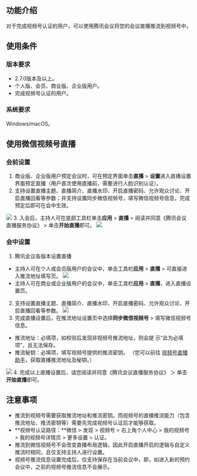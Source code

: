 ## 功能介绍
对于完成视频号认证的用户，可以使用腾讯会议将您的会议直播推流到视频号中。

## 使用条件
### 版本要求
- 2.7.0版本及以上。
- 个人版、会员、商业版、企业版用户。
- 完成视频号认证的用户。

### 系统要求
Windows/macOS。

## 使用微信视频号直播
### 会前设置
1. 商业版、企业版用户预定会议时，可在预定界面单击**直播** > **设置**进入直播设置界面预定直播（用户首次使用直播前，需要进行人脸识别认证）。
2. 支持设置直播主题、直播简介、直播水印、开启直播密码、允许观众讨论、开启直播回看等参数；并支持设置同步微信视频号，填写微信视频号信息，完成预定后即可在会中生效。

![](https://qcloudimg.tencent-cloud.cn/raw/19a01a825f8b9a5fa8917601b43aa52c.png)
3. 入会后，主持人可在底部工具栏单击**应用** > **直播** > 阅读并同意《腾讯会议直播服务协议》 > 单击**开始直播**即可。
![](https://qcloudimg.tencent-cloud.cn/raw/0184439b97d86de023e5bccd6c1f7493.png)

### 会中设置
1. 腾讯会议各版本设置直播
 - 主持人可在个人或会员版用户的会议中，单击工具栏**应用** > **直播** > 可直接进入推流地址填写页。
![](https://qcloudimg.tencent-cloud.cn/raw/8b907bed3afc7ee731c2f0add1905d7d.png)
 - 主持人可在商业或企业版用户的会议中，单击工具栏**应用** > **直播**，进入直播设置页。
2. 支持设置直播主题、直播简介、直播水印、开启直播密码、允许观众讨论、开启直播回看等参数。
![](https://qcloudimg.tencent-cloud.cn/raw/0e8e9ea953c1a4902964d7475d0a4f34.png)
3. 完成直播设置后，在推流地址设置页中选择**同步微信视频号** > 填写微信视频号信息。
 - 推流地址：必填项，如校验后发现非视频号推流地址，则会提 示“此为必填项”，且无法保存。
 - 推流秘钥：必填项，填写视频号提供的推流密钥。
（您可以前往 [视频号直播助手](https://channels.weixin.qq.com/platform/login)，获取直播推流地址及秘钥。）

 ![](https://qcloudimg.tencent-cloud.cn/raw/1dd26e5ddb4209cb8567f33fa1f62ee7.png)
4. 完成以上直播设置后，请您阅读并同意《腾讯会议直播服务协议》 ＞ 单击**开始直播**即可。

## 注意事项
- 推流到视频号需要获取推流地址和推流密钥。而视频号的直播推流能力（包含推流地址、推流密钥等）需要先完成视频号认证后才能够获取。
 - **视频号认证路径：**微信 > 发现 > 视频号 > 右上角个人中心 > 我的视频号 > 我的视频号详情页 > 更多设置 > 认证。
- 推流到微信视频号不会改变直播布局逻辑，因此开启直播开启的逻辑与自定义推流时相同，且仅支持主持人进行设置。
- 视频号推流信息设置完成后，仅支持保存在当前会议中，即，如进入新的预约会议中，之前的视频号推流信息不会展示。

